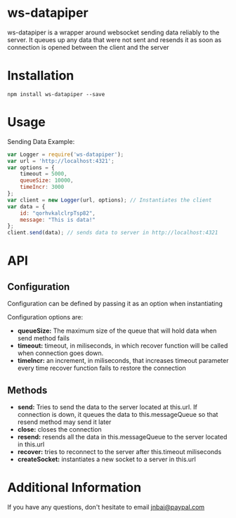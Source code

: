 # ws-datapiper

ws-datapiper is a wrapper around websocket sending data reliably to the server. It queues up any data that were not sent and resends it as soon as connection is opened between the client and the server

# Installation

```
npm install ws-datapiper --save
```

# Usage

Sending Data Example:

```javascript
var Logger = require('ws-datapiper');
var url = 'http://localhost:4321';
var options = {
    timeout = 5000,
    queueSize: 10000,
    timeIncr: 3000
};
var client = new Logger(url, options); // Instantiates the client
var data = {
    id: "qorhvkalclrpTsp82",
    message: "This is data!"
};
client.send(data); // sends data to server in http://localhost:4321
```

# API

## Configuration

Configuration can be defined by passing it as an option when instantiating

Configuration options are:
* **queueSize:** The maximum size of the queue that will hold data when send method fails
* **timeout:** timeout, in miliseconds, in which recover function will be called when connection goes down.
* **timeIncr:** an increment, in miliseconds, that increases timeout parameter every time recover function fails to restore the connection

## Methods

* **send:** Tries to send the data to the server located at this.url. If connection is down, it queues the data to this.messageQueue so that resend method may send it later
* **close:** closes the connection
* **resend:** resends all the data in this.messageQueue to the server located in this.url
* **recover:** tries to reconnect to the server after this.timeout miliseconds
* **createSocket:** instantiates a new socket to a server in this.url

# Additional Information

If you have any questions, don't hesitate to email jnbai@paypal.com
